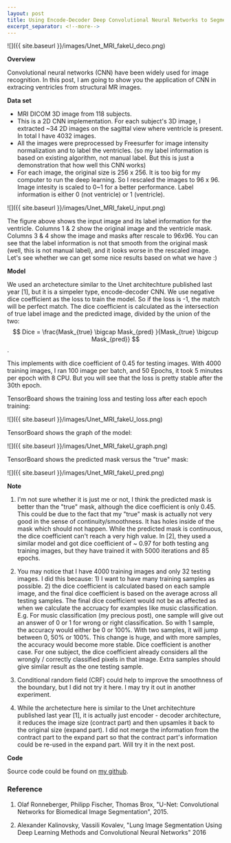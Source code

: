 ```yaml
---
layout: post
title: Using Encode-Decoder Deep Convolutional Neural Networks to Segment Ventricle from MR Image (TENSORFLOW) 
excerpt_separator: <!--more-->
---
```

<script src="https://cdn.mathjax.org/mathjax/latest/MathJax.js?config=TeX-AMS-MML_HTMLorMML"></script>

![]({{ site.baseurl }}/images/Unet_MRI_fakeU_deco.png)
<!--more-->

**Overview**

Convolutional neural networks (CNN) have been widely used for image recognition. In this post, I am going to show you the application of CNN in extracing ventricles from structural MR images. 

**Data set** 

* MRI DICOM 3D image from 118 subjects. 
* This is a 2D CNN implementation. For each subject's 3D image, I extracted ~34 2D images on the sagittal view where ventricle is present. In total I have 4032 images.
* All the images were preprocessed by Freesurfer for image intensity normalization and to label the ventricles. (so my label information is based on existing algorithm, not manual label. But this is just a demonstration that how well this CNN works) 
* For each image, the original size is 256 x 256. It is too big for my computer to run the deep learning. So I rescaled the images to 96 x 96. Image intesity is scaled to 0~1 for a better performance. Label information is either 0 (not ventricle) or 1 (ventricle). 

![]({{ site.baseurl }}/images/Unet_MRI_fakeU_input.png)

The figure above shows the input image and its label information for the ventricle. Columns 1 & 2 show the original image and the ventricle mask. Columns 3 & 4 show the image and masks after rescale to 96x96. You can see that the label information is not that smooth from the original mask (well, this is not manual label), and it looks worse in the rescaled image. Let's see whether we can get some nice results based on what we have :)

**Model**

We used an archetecture similar to the Unet architechture published last year [1], but it is a simpeler type, encode-decoder CNN. We use negative dice coefficient as the loss to train the model. So if the loss is -1, the match will be perfect match. The dice coefficient is calculated as the intersection of true label image and the predicted image, divided by the union of the two: $$ Dice = \frac{Mask_{true} \bigcap Mask_{pred} }{Mask_{true} \bigcup Mask_{pred}} $$. 

This implements with dice coefficient of 0.45 for testing images. With 4000 training images, I ran 100 image per batch, and 50 Epochs, it took 5 minutes per epoch with 8 CPU. But you will see that the loss is pretty stable after the 30th epoch. 

TensorBoard shows the training loss and testing loss after each epoch training:

![]({{ site.baseurl }}/images/Unet_MRI_fakeU_loss.png)


TensorBoard shows the graph of the model:

![]({{ site.baseurl }}/images/Unet_MRI_fakeU_graph.png)

TensorBoard shows the predicted mask versus the "true" mask:

![]({{ site.baseurl }}/images/Unet_MRI_fakeU_pred.png)


**Note**

1. I'm not sure whether it is just me or not, I think the predicted mask is better than the "true" mask, although the dice coefficient is only 0.45. This could be due to the fact that my "true" mask is actually not very good in the sense of continuity/smoothness. It  has holes inside of the mask which should not happen. While the predicted mask is continuous, the dice coefficient can't reach a very high value. In [2], they used a similar model and got dice coefficient of ~ 0.97 for both testing ang training images, but they have trained it with 5000 iterations and 85 epochs.   

2. You may notice that I have 4000 training images and only 32 testing images. I did this because: 1) I want to have many training samples as possible. 2) the dice coefficient is calculated based on each sample image, and the final dice coefficient is based on the average across all testing samples. The final dice coefficient would not be as affected as when we calculate the accruacy for examples like music classification. E.g. For music classification (my precious post), one sample will give out an answer of 0 or 1 for wrong or right classification. So with 1 sample, the accuracy would either be 0 or 100%. With two samples, it will jump between 0, 50% or 100%. This change is huge, and with more samples, the accuracy would become more stable. Dice coefficient is another case. For one subject, the dice coefficient already considers all the wrongly / correctly classified pixels in that image. Extra samples should give similar result as the one testing sample. 

3. Conditional random field (CRF) could help to improve the smoothness of the boundary, but I did not try it here. I may try it out in another experiment. 

4. While the archetecture here is similar to the Unet architechture published last year [1], it is actually just encoder - decoder architecture, it reduces the image size (contract part) and then upsamles it back to the original size (expand part). I did not merge the information from the contract part to the expand part so that the contract part's information could be re-used in the expand part. Will try it in the next post.  

**Code**

Source code could be found on [my github](https://github.com/pestoo0221/tensorflow_MRI_ventricle_CNN).

### Reference

1. Olaf Ronneberger, Philipp Fischer, Thomas Brox, "U-Net: Convolutional Networks for Biomedical Image Segmentation", 2015.

2. Alexander Kalinovsky, Vassili Kovalev, "Lung Image Segmentation Using Deep Learning Methods and Convolutional Neural Networks" 2016

